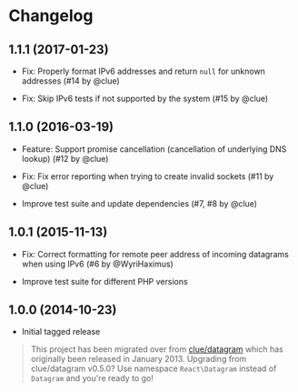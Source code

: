 # Changelog

## 1.1.1 (2017-01-23)

* Fix: Properly format IPv6 addresses and return `null` for unknown addresses
  (#14 by @clue)

* Fix: Skip IPv6 tests if not supported by the system
  (#15 by @clue)

## 1.1.0 (2016-03-19)

* Feature: Support promise cancellation (cancellation of underlying DNS lookup)
  (#12 by @clue)

* Fix: Fix error reporting when trying to create invalid sockets
  (#11 by @clue)

* Improve test suite and update dependencies
  (#7, #8 by @clue)

## 1.0.1 (2015-11-13)

* Fix: Correct formatting for remote peer address of incoming datagrams when using IPv6
  (#6 by @WyriHaximus)

* Improve test suite for different PHP versions

## 1.0.0 (2014-10-23)

* Initial tagged release

> This project has been migrated over from [clue/datagram](https://github.com/clue/php-datagram)
> which has originally been released in January 2013.
> Upgrading from clue/datagram v0.5.0? Use namespace `React\Datagram` instead of `Datagram` and you're ready to go!
